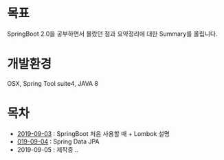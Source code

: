 # 목표

SpringBoot 2.0을 공부하면서 몰랐던 점과 요약정리에 대한 Summary를 올립니다.

# 개발환경

OSX, Spring Tool suite4, JAVA 8 

# 목차 

- [2019-09-03](https://github.com/Djunnni/Springboot-Summary/blob/master/2019-09-03.md) : SpringBoot 처음 사용할 때 + Lombok 설명
- [019-09-04](https://github.com/Djunnni/Springboot-Summary/blob/master/2019-09-04.md) : Spring Data JPA 
- 2019-09-05 : 제작중 ..
